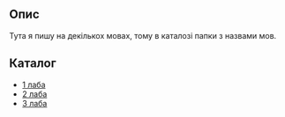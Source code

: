 ## Опис
Тута я пишу на декількох мовах, тому в каталозі папки з назвами мов.

## Каталог
- [1 лаба](rust/1)
- [2 лаба](python/2)
- [3 лаба](python/3)
